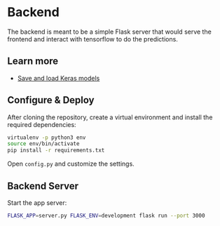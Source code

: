 # Backend

The backend is meant to be a simple Flask server that would serve the frontend and interact with tensorflow to do the predictions.

## Learn more

* [Save and load Keras models](https://www.tensorflow.org/guide/keras/save_and_serialize)

## Configure & Deploy

After cloning the repository, create a virtual environment and install the required dependencies:

```sh
virtualenv -p python3 env
source env/bin/activate
pip install -r requirements.txt
```

Open `config.py` and customize the settings.

## Backend Server

Start the app server:

```sh
FLASK_APP=server.py FLASK_ENV=development flask run --port 3000
```
